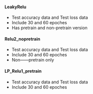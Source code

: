 #### LeakyRelu
  * Test accuracy data and Test loss data
  * Include 30 and 60 epoches
  * Has pretrain and non-pretrain version

#### Relu2_nopretrain
  * Test accuracy data and Test loss data
  * Include 30 and 60 epoches
  * Non——pretrain only

#### LP_Relu1_pretrain
  * Test accuracy data and Test loss data
  * Include 30 and 60 epoches
